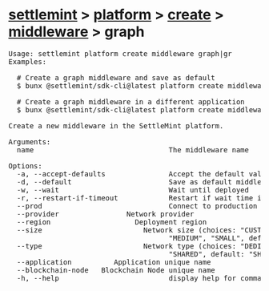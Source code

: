 # [settlemint](../../../../settlemint.md) > [platform](../../../platform.md) > [create](../../create.md) > [middleware](../middleware.md) > graph

<pre>Usage: settlemint platform create middleware graph|gr 
Examples:

  # Create a graph middleware and save as default
  $ bunx @settlemint/sdk-cli@latest platform create middleware graph my-graph --accept-defaults -d

  # Create a graph middleware in a different application
  $ bunx @settlemint/sdk-cli@latest platform create middleware graph my-graph --application my-app --blockchain-node node-123

Create a new middleware in the SettleMint platform.

Arguments:
  name                                The middleware name

Options:
  -a, --accept-defaults               Accept the default values
  -d, --default                       Save as default middleware
  -w, --wait                          Wait until deployed
  -r, --restart-if-timeout            Restart if wait time is exceeded
  --prod                              Connect to production environment
  --provider <provider>               Network provider
  --region <region>                   Deployment region
  --size <size>                       Network size (choices: "CUSTOM", "LARGE",
                                      "MEDIUM", "SMALL", default: "SMALL")
  --type <type>                       Network type (choices: "DEDICATED",
                                      "SHARED", default: "SHARED")
  --application <application>         Application unique name
  --blockchain-node <blockchainNode>  Blockchain Node unique name
  -h, --help                          display help for command
</pre>